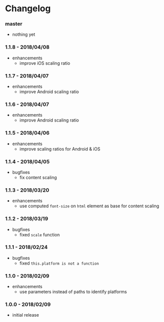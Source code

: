 # Changelog

### master

* nothing yet

### 1.1.8 - 2018/04/08

* enhancements
    * improve iOS scaling ratio

### 1.1.7 - 2018/04/07

* enhancements
    * improve Android scaling ratio

### 1.1.6 - 2018/04/07

* enhancements
    * improve Android scaling ratio

### 1.1.5 - 2018/04/06

* enhancements
    * improve scaling ratios for Android & iOS

### 1.1.4 - 2018/04/05

* bugfixes
    * fix content scaling

### 1.1.3 - 2018/03/20

* enhancements
    * use computed `font-size` on `html` element as base for content scaling

### 1.1.2 - 2018/03/19

* bugfixes
    * fixed `scale` function

### 1.1.1 - 2018/02/24

* bugfixes
    * fixed `this.platform is not a function`

### 1.1.0 - 2018/02/09

* enhancements
    * use parameters instead of paths to identify platforms

### 1.0.0 - 2018/02/09

* initial release
